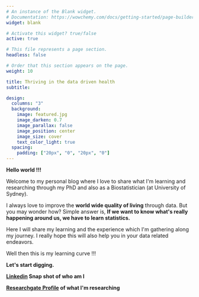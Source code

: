 ```yaml
---
# An instance of the Blank widget.
# Documentation: https://wowchemy.com/docs/getting-started/page-builder/
widget: blank

# Activate this widget? true/false
active: true

# This file represents a page section.
headless: false

# Order that this section appears on the page.
weight: 10

title: Thriving in the data driven health
subtitle:

design:
  columns: "3"
  background:
    image: featured.jpg
    image_darken: 0.7
    image_parallax: false
    image_position: center
    image_size: cover
    text_color_light: true
  spacing:
    padding: ["20px", "0", "20px", "0"]
---
```


**Hello world !!!** 

Welcome to my personal blog where I love to share what I'm learning and researching through my PhD and also as a Biostatistician (at University of Sydney). 

I always love to improve the **world wide quality of living** through data. But you may wonder how? 
Simple answer is, **If we want to know what's really happening around us, we have to learn statistics.** 

Here I will share my learning and the experience which I'm gathering along my journey. I really hope this will also help you in your data related endeavors. 

Well then this is my learning curve !!!


**Let's start digging.**

**[Linkedin](https://www.linkedin.com/in/sandun-silva-bb00a262/) Snap shot of who am I**

**[Researchgate Profile](https://www.researchgate.net/profile/Sampathawaduge-Silva) of what I'm researching**


